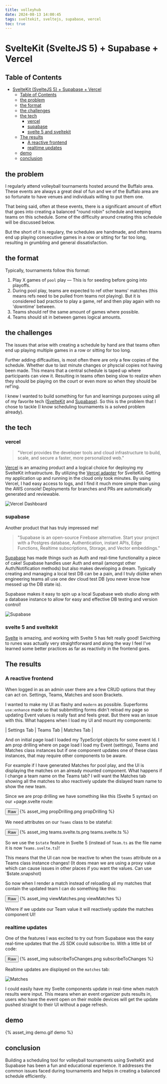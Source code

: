 ```yaml
---
title: volleyhub
date: 2024-08-13 14:00:45
tags: sveltekit, sveltejs, supabase, vercel
toc: true
---
```


# SvelteKit (SvelteJS 5) + Supabase + Vercel

## Table of Contents
- [SvelteKit (SvelteJS 5) + Supabase + Vercel](#sveltekit-sveltejs-5--supabase--vercel)
  - [Table of Contents](#table-of-contents)
  - [the problem](#the-problem)
  - [the format](#the-format)
  - [the challenges](#the-challenges)
  - [the tech](#the-tech)
    - [vercel](#vercel)
    - [supabase](#supabase)
    - [svelte 5 and sveltekit](#svelte-5-and-sveltekit)
  - [The results](#the-results)
    - [A reactive frontend](#a-reactive-frontend)
    - [realtime updates](#realtime-updates)
  - [demo](#demo)
  - [conclusion](#conclusion)

## the problem

I regularly attend volleyball tournaments hosted around the Buffalo area. These events are always a great deal of fun and we of the Buffalo area are so fortunate to have venues and individuals willing to put them one.

That being said, often at these events, there is a significant amount of effort that goes into creating a balanced "round robin" schedule and keeping teams on this schedule. Some of the difficulty around creating this schedule will be discussed below.

But the short of it is regulary, the schedules are handmade, and often teams end up playing consecutive games in a row or sitting for far too long, resulting in grumbling and general dissatisfaction.

## the format

Typically, tournaments follow this format:

1. Play X games of `pool` play — This is for seeding before going into playoffs.
2. During pool play, teams are expected to ref other teams' matches (this means refs need to be pulled from teams not playing). But it is considered bad practice to play a game, ref and then play again with no 'downtime' between.
3. Teams should ref the same amount of games where possible.
4. Teams should sit in between games logical amounts.

## the challenges

The issues that arise with creating a schedule by hand are that teams often end up playing multiple games in a row or sitting for too long.

Further adding diffcaulties, is most often there are only a few copies of the schedule. Whether due to last minute changes or physcial copies not having been made. This means that a central schedule is taped up where participants can view it. Resulting in teams often being slow to realize when they should be playing on the court or even more so when they should be ref'ing.

I knew I wanted to build something for fun and learnings purposes using all of my favorite tech ([SvelteKit](https://kit.svelte.dev/) and [Supabase](https://supabase.com/)). So this is the problem that I chose to tackle (I know scheduling tournaments is a solved problem already).

## the tech

### vercel

> "Vercel provides the developer tools and cloud infrastructure to build, scale, and secure a faster, more personalized web."

[Vercel](https://vercel.com/) is an amazing product and a logical choice for deploying my SvelteKit infrastructure. By utilizing the [Vercel adapter](https://kit.svelte.dev/docs/adapter-vercel) for SvelteKit. Getting my application up and running in the cloud only took minutes. By using Vercel, I had easy access to logs, and I find it much more simple than using the AWS console! Deployments for branches and PRs are automatically generated and reviewable.

![Vercel Dashboard](/images/volleyhub/vercel.png)

### supabase

Another product that has truly impressed me!

> "Supabase is an open-source Firebase alternative. Start your project with a Postgres database, Authentication, instant APIs, Edge Functions, Realtime subscriptions, Storage, and Vector embeddings."

[Supabase](https://supabase.com/) has made things such as Auth and real-time functionality a piece of cake! Supabase handles user Auth and email (amongst other Auth/Notification methods) but also makes developing a dream. Typically creating and managing a local test DB can be a pain, and I truly dislike when engineering teams all use one dev cloud test DB (you never know how messed up the DB state is).

Supabase makes it easy to spin up a local Supabase web studio along with a database instance to allow for easy and effective DB testing and version control!

![Supabase](/images/volleyhub/supabase.png)

### svelte 5 and sveltekit

[Svelte](https://svelte.dev/) is amazing, and working with Svelte 5 has felt really good! Swicthing to runes was actually very straightforward and along the way I feel I've learned some better practices as far as reactivity in the frontend goes.

## The results

### A reactive frontend

When logged in as an admin user there are a few CRUD options that they can act on. Settings, Teams, Matches and soon Brackets.

I wanted to make my UI as flashy and `modern` as possible. Superforms `use:enhance` made so that subbmitting forms didn't reload my page so updating Event values is really fast and feels great. But there was an issue with this. What happens when I load my UI and mount my components:

| Settings Tab | Teams Tab | Matches Tab |

And on initial page load I loaded my TypeScript objects for some event Id. I am prop drilling where on page load I load my Event (settings), Teams and Matches class instances but if one component updates one of these class instances, that may require other components to be aware.

For example if I have generated Matches for pool play, and the UI is displaying the matches on an already mounted component. What happens if I change a team name on the Teams tab? I will want the Matches tab showing all the matches to also reactively update the dislayed team name to show the new team.

Since we are prop drilling we have something like this (Svelte 5 syntax) on our +page.svelte route:

<div class="code-class">
  <button class="code-toggle">Raw</button>
  {% asset_img propDrilling.png propDrilling %}
  <p class="code-snippet"></p>
</div>

We need attributes on our `Teams` class to be stateful:

<div class="code-class">
  <button class="code-toggle">Raw</button>
  {% asset_img teams.svelte.ts.png teams.svelte.ts %}
  <p class="code-snippet"></p>
</div>

So we use the `$state` feature in Svelte 5 (instead of `Team.ts` as the file name it is now `Teams.svelte.ts`)!

This means that the UI can now be reactive to when the `teams` attribute on a Teams class instance changes! (It does mean we are using a proxy value which can cause issues in other places if you want the values. Can use `$state.snapshot)

So now when I render a match instead of reloading all my matches that contain the updated team I can do something like this:

<div class="code-class">
  <button class="code-toggle">Raw</button>
  {% asset_img viewMatches.png viewMatches %}
  <p class="code-snippet"></p>
</div>

Where if we update our Team value it will reactively update the matches component UI!

### realtime updates

One of the features I was excited to try out from Supabase was the easy real-time updates that the JS SDK could subscribe to. With a little bit of code:

<div class="code-class">
  <button class="code-toggle">Raw</button>
  {% asset_img subscribeToChanges.png subscribeToChanges %}
  <p class="code-snippet"></p>
</div>

Realtime updates are displayed on the `matches` tab:

![Matches](/images/volleyhub/matches.png)

I could easily have my Svelte components update in real-time when match results were input. This means when an event organizer puts results in, users who have the event open on their mobile devices will get the update pushed straight to their UI without a page refresh.

## demo

{% asset_img demo.gif demo %}

## conclusion

Building a scheduling tool for volleyball tournaments using SvelteKit and Supabase has been a fun and educational experience. It addresses the common issues faced during tournaments and helps in creating a balanced schedule efficiently.

